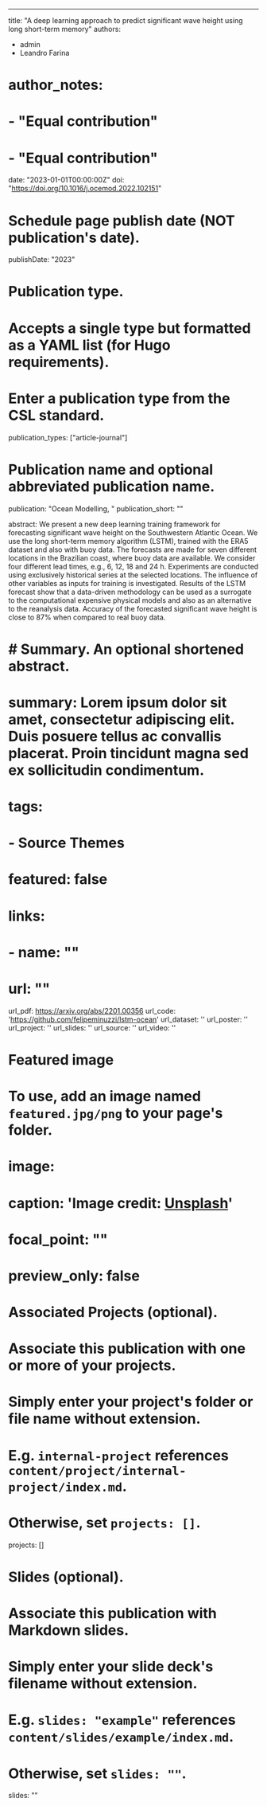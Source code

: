---
title: "A deep learning approach to predict significant wave height using long short-term memory"
authors:
- admin
- Leandro Farina
# author_notes:
# - "Equal contribution"
# - "Equal contribution"
date: "2023-01-01T00:00:00Z"
doi: "https://doi.org/10.1016/j.ocemod.2022.102151"

# Schedule page publish date (NOT publication's date).
publishDate: "2023"

# Publication type.
# Accepts a single type but formatted as a YAML list (for Hugo requirements).
# Enter a publication type from the CSL standard.
publication_types: ["article-journal"]

# Publication name and optional abbreviated publication name.
publication: "Ocean Modelling, "
publication_short: ""

abstract: We present a new deep learning training framework for forecasting significant wave height on the Southwestern Atlantic Ocean. We use the long short-term memory algorithm (LSTM), trained with the ERA5 dataset and also with buoy data. The forecasts are made for seven different locations in the Brazilian coast, where buoy data are available. We consider four different lead times, e.g., 6, 12, 18 and 24 h. Experiments are conducted using exclusively historical series at the selected locations. The influence of other variables as inputs for training is investigated. Results of the LSTM forecast show that a data-driven methodology can be used as a surrogate to the computational expensive physical models and also as an alternative to the reanalysis data. Accuracy of the forecasted significant wave height is close to 87% when compared to real buoy data.

# # Summary. An optional shortened abstract.
# summary: Lorem ipsum dolor sit amet, consectetur adipiscing elit. Duis posuere tellus ac convallis placerat. Proin tincidunt magna sed ex sollicitudin condimentum.

# tags:
# - Source Themes
# featured: false

# links:
# - name: ""
#   url: ""
url_pdf: https://arxiv.org/abs/2201.00356
url_code: 'https://github.com/felipeminuzzi/lstm-ocean'
url_dataset: ''
url_poster: ''
url_project: ''
url_slides: ''
url_source: ''
url_video: ''

# Featured image
# To use, add an image named `featured.jpg/png` to your page's folder. 
# image:
#   caption: 'Image credit: [**Unsplash**](https://unsplash.com/photos/jdD8gXaTZsc)'
#   focal_point: ""
#   preview_only: false

# Associated Projects (optional).
#   Associate this publication with one or more of your projects.
#   Simply enter your project's folder or file name without extension.
#   E.g. `internal-project` references `content/project/internal-project/index.md`.
#   Otherwise, set `projects: []`.
projects: []

# Slides (optional).
#   Associate this publication with Markdown slides.
#   Simply enter your slide deck's filename without extension.
#   E.g. `slides: "example"` references `content/slides/example/index.md`.
#   Otherwise, set `slides: ""`.
slides: ""